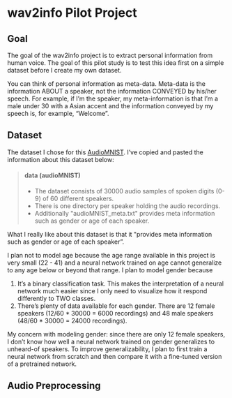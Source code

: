 # wav2info Pilot Project

## Goal

The goal of the wav2info project is to extract personal information from human voice. The goal of this pilot study is to test this idea first on a simple dataset before I create my own dataset. 

You can think of personal information as meta-data. Meta-data is the information ABOUT a speaker, not the information CONVEYED by his/her speech. For example, if I’m the speaker, my meta-information is that I’m a male under 30 with a Asian accent and the information conveyed by my speech is, for example, “Welcome”.

## Dataset

The dataset I chose for this [AudioMNIST](https://github.com/soerenab/AudioMNIST). I’ve copied and pasted the information about this dataset below:

> #### data (audioMNIST)
>
> - The dataset consists of 30000 audio samples of spoken digits (0-9) of 60 different speakers.
> - There is one directory per speaker holding the audio recordings.
> - Additionally "audioMNIST_meta.txt" provides meta information such as gender or age of each speaker.

What I really like about this dataset is that it "provides meta information such as gender or age of each speaker”. 

I plan not to model age because the age range available in this project is very small (22 - 41) and a neural network trained on age cannot generalize to any age below or beyond that range. I plan to model gender because 

1. It’s a binary classification task. This makes the interpretation of a neural network much easier since I only need to visualize how it respond differently to TWO classes.
2. There’s plenty of data available for each gender. There are 12 female speakers (12/60 * 30000 = 6000 recordings) and 48 male speakers (48/60 * 30000 = 24000 recordings). 

My concern with modeling gender: since there are only 12 female speakers, I don’t know how well a neural network trained on gender generalizes to unheard-of speakers. To improve generalizability, I plan to first train a neural network from scratch and then compare it with a fine-tuned version of a pretrained network. 

## Audio Preprocessing















































